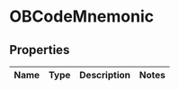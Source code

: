 
# OBCodeMnemonic

## Properties
Name | Type | Description | Notes
------------ | ------------- | ------------- | -------------



